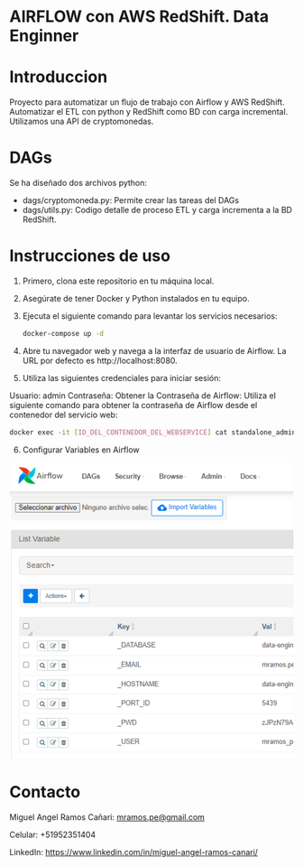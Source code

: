 # AIRFLOW con AWS RedShift. Data Enginner

# Introduccion
Proyecto para automatizar un flujo de trabajo con Airflow y AWS RedShift. Automatizar el ETL con python y RedShift como BD con carga incremental. Utilizamos una API de cryptomonedas.

# DAGs 
Se ha diseñado dos archivos python:
- dags/cryptomoneda.py: Permite crear las tareas del DAGs
- dags/utils.py: Codigo detalle de proceso ETL y carga incrementa a la BD RedShift.

# Instrucciones de uso
1. Primero, clona este repositorio en tu máquina local.

2. Asegúrate de tener Docker y Python instalados en tu equipo.

3. Ejecuta el siguiente comando para levantar los servicios necesarios:

   ```bash
   docker-compose up -d
   ```
4. Abre tu navegador web y navega a la interfaz de usuario de Airflow. La URL por defecto es http://localhost:8080.

5. Utiliza las siguientes credenciales para iniciar sesión:

Usuario: admin
Contraseña: Obtener la Contraseña de Airflow: Utiliza el siguiente comando para obtener la contraseña de Airflow desde el contenedor del servicio web:
 
   ```bash
   docker exec -it [ID_DEL_CONTENEDOR_DEL_WEBSERVICE] cat standalone_admin_password.txt
   ```

6. Configurar Variables en Airflow

![Image text](img/airflow_variable.png)


# Contacto
Miguel Angel Ramos Cañari: mramos.pe@gmail.com

Celular: +51952351404

LinkedIn: https://www.linkedin.com/in/miguel-angel-ramos-canari/
